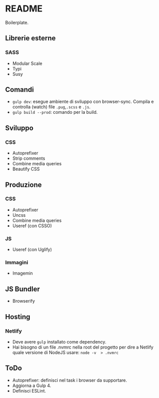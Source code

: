 # README

Boilerplate.

## Librerie esterne
### SASS
* Modular Scale
* Typi
* Susy

## Comandi
* `gulp dev`: esegue ambiente di sviluppo con browser-sync. Compila e controlla (watch) file `.pug`,`.scss` e `.js`.
* `gulp build --prod`: comando per la build.

## Sviluppo
### CSS
* Autoprefixer
* Strip comments
* Combine media queries
* Beautify CSS

## Produzione
### CSS
* Autoprefixer
* Uncss
* Combine media queries
* Useref (con CSSO)

### JS
* Useref (con Uglify)

### Immagini
* Imagemin

## JS Bundler
* Browserify

## Hosting
### Netlify
* Deve avere `gulp` installato come dependency.
* Hai bisogno di un file .nvmrc nella root del progetto per dire a Netlify quale versione di NodeJS usare: `node -v  > .nvmrc`

## ToDo
* Autoprefixer: definisci nel task i browser da supportare.
* Aggiorna a Gulp 4.
* Definisci ESLint.
